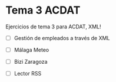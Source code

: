 ﻿# Tema 3 ACDAT

Ejercicios de tema 3 para ACDAT, XML!

- [ ] Gestión de empleados a través de XML

- [ ] Málaga Meteo

- [ ] Bizi Zaragoza

- [ ] Lector RSS 